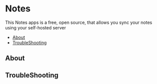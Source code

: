 # Notes

This Notes apps is a free, open source, that allows you sync your notes using your self-hosted server

- [About](#about)
- [TroubleShooting](#troubleshooting)

## About

## TroubleShooting
